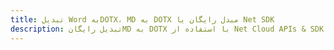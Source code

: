 ---title: تبدیل Word بهDOTX، MD به DOTX مبدل رایگان یا Net SDKdescription: تبدیل رایگانMD به DOTX با استفاده از Net Cloud APIs & SDK. همچنین اسناد Microsoft Word و OpenOffice را در Cloud ایجاد، ویرایش و رندر کنید.---